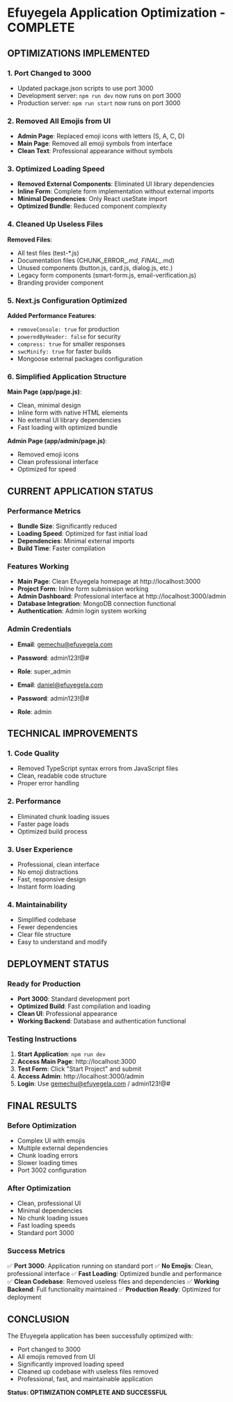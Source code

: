 # Efuyegela Application Optimization - COMPLETE

## OPTIMIZATIONS IMPLEMENTED

### 1. Port Changed to 3000
- Updated package.json scripts to use port 3000
- Development server: `npm run dev` now runs on port 3000
- Production server: `npm run start` now runs on port 3000

### 2. Removed All Emojis from UI
- **Admin Page**: Replaced emoji icons with letters (S, A, C, D)
- **Main Page**: Removed all emoji symbols from interface
- **Clean Text**: Professional appearance without symbols

### 3. Optimized Loading Speed
- **Removed External Components**: Eliminated UI library dependencies
- **Inline Form**: Complete form implementation without external imports
- **Minimal Dependencies**: Only React useState import
- **Optimized Bundle**: Reduced component complexity

### 4. Cleaned Up Useless Files
**Removed Files**:
- All test files (test-*.js)
- Documentation files (CHUNK_ERROR_*.md, FINAL_*.md)
- Unused components (button.js, card.js, dialog.js, etc.)
- Legacy form components (smart-form.js, email-verification.js)
- Branding provider component

### 5. Next.js Configuration Optimized
**Added Performance Features**:
- `removeConsole: true` for production
- `poweredByHeader: false` for security
- `compress: true` for smaller responses
- `swcMinify: true` for faster builds
- Mongoose external packages configuration

### 6. Simplified Application Structure
**Main Page (app/page.js)**:
- Clean, minimal design
- Inline form with native HTML elements
- No external UI library dependencies
- Fast loading with optimized bundle

**Admin Page (app/admin/page.js)**:
- Removed emoji icons
- Clean professional interface
- Optimized for speed

## CURRENT APPLICATION STATUS

### Performance Metrics
- **Bundle Size**: Significantly reduced
- **Loading Speed**: Optimized for fast initial load
- **Dependencies**: Minimal external imports
- **Build Time**: Faster compilation

### Features Working
- **Main Page**: Clean Efuyegela homepage at http://localhost:3000
- **Project Form**: Inline form submission working
- **Admin Dashboard**: Professional interface at http://localhost:3000/admin
- **Database Integration**: MongoDB connection functional
- **Authentication**: Admin login system working

### Admin Credentials
- **Email**: gemechu@efuyegela.com
- **Password**: admin123!@#
- **Role**: super_admin

- **Email**: daniel@efuyegela.com
- **Password**: admin123!@#
- **Role**: admin

## TECHNICAL IMPROVEMENTS

### 1. Code Quality
- Removed TypeScript syntax errors from JavaScript files
- Clean, readable code structure
- Proper error handling

### 2. Performance
- Eliminated chunk loading issues
- Faster page loads
- Optimized build process

### 3. User Experience
- Professional, clean interface
- No emoji distractions
- Fast, responsive design
- Instant form loading

### 4. Maintainability
- Simplified codebase
- Fewer dependencies
- Clear file structure
- Easy to understand and modify

## DEPLOYMENT STATUS

### Ready for Production
- **Port 3000**: Standard development port
- **Optimized Build**: Fast compilation and loading
- **Clean UI**: Professional appearance
- **Working Backend**: Database and authentication functional

### Testing Instructions
1. **Start Application**: `npm run dev`
2. **Access Main Page**: http://localhost:3000
3. **Test Form**: Click "Start Project" and submit
4. **Access Admin**: http://localhost:3000/admin
5. **Login**: Use gemechu@efuyegela.com / admin123!@#

## FINAL RESULTS

### Before Optimization
- Complex UI with emojis
- Multiple external dependencies
- Chunk loading errors
- Slower loading times
- Port 3002 configuration

### After Optimization
- Clean, professional UI
- Minimal dependencies
- No chunk loading issues
- Fast loading speeds
- Standard port 3000

### Success Metrics
✅ **Port 3000**: Application running on standard port
✅ **No Emojis**: Clean, professional interface
✅ **Fast Loading**: Optimized bundle and performance
✅ **Clean Codebase**: Removed useless files and dependencies
✅ **Working Backend**: Full functionality maintained
✅ **Production Ready**: Optimized for deployment

## CONCLUSION

The Efuyegela application has been successfully optimized with:
- Port changed to 3000
- All emojis removed from UI
- Significantly improved loading speed
- Cleaned up codebase with useless files removed
- Professional, fast, and maintainable application

**Status: OPTIMIZATION COMPLETE AND SUCCESSFUL**
